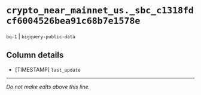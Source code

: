 # `crypto_near_mainnet_us._sbc_c1318fdcf6004526bea91c68b7e1578e`
`bq-1` | `bigquery-public-data`

## Column details
* [TIMESTAMP] `last_update`

-------------------------------------------------------------------------------
*Do not make edits above this line.*
